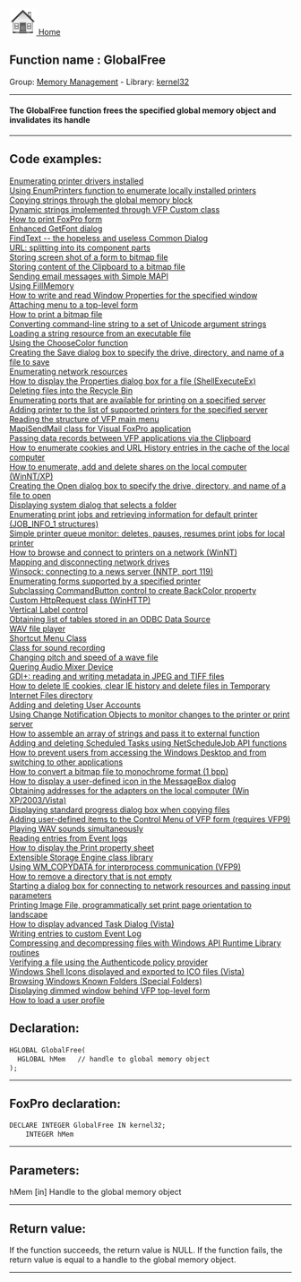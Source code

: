 [<img src="../../images/home.png"> Home ](https://github.com/VFPX/Win32API)  

## Function name : GlobalFree
Group: [Memory Management](../../functions_group.md#Memory_Management)  -  Library: [kernel32](../../Libraries.md#kernel32)  
***  


#### The GlobalFree function frees the specified global memory object and invalidates its handle
***  


## Code examples:
[Enumerating printer drivers installed](../../samples/sample_082.md)  
[Using EnumPrinters function to enumerate locally installed printers](../../samples/sample_146.md)  
[Copying strings through the global memory block](../../samples/sample_156.md)  
[Dynamic strings implemented through VFP Custom class](../../samples/sample_157.md)  
[How to print FoxPro form](../../samples/sample_158.md)  
[Enhanced GetFont dialog](../../samples/sample_159.md)  
[FindText -- the hopeless and useless Common Dialog](../../samples/sample_160.md)  
[URL: splitting into its component parts](../../samples/sample_184.md)  
[Storing screen shot of a form to bitmap file](../../samples/sample_187.md)  
[Storing content of the Clipboard to a bitmap file](../../samples/sample_189.md)  
[Sending email messages with Simple MAPI](../../samples/sample_193.md)  
[Using FillMemory](../../samples/sample_198.md)  
[How to write and read Window Properties for the specified window](../../samples/sample_205.md)  
[Attaching menu to a top-level form](../../samples/sample_208.md)  
[How to print a bitmap file](../../samples/sample_211.md)  
[Converting command-line string to a set of Unicode argument strings](../../samples/sample_212.md)  
[Loading a string resource from an executable file](../../samples/sample_213.md)  
[Using the ChooseColor function](../../samples/sample_264.md)  
[Creating the Save dialog box to specify the drive, directory, and name of a file to save](../../samples/sample_265.md)  
[Enumerating network resources](../../samples/sample_313.md)  
[How to display the Properties dialog box for a file (ShellExecuteEx)](../../samples/sample_320.md)  
[Deleting files into the Recycle Bin](../../samples/sample_321.md)  
[Enumerating ports that are available for printing on a specified server](../../samples/sample_334.md)  
[Adding printer to the list of supported printers for the specified server](../../samples/sample_335.md)  
[Reading the structure of VFP main menu](../../samples/sample_337.md)  
[MapiSendMail class for Visual FoxPro application](../../samples/sample_342.md)  
[Passing data records between VFP applications via the Clipboard](../../samples/sample_346.md)  
[How to enumerate cookies and URL History entries in the cache of the local computer](../../samples/sample_350.md)  
[How to enumerate, add and delete shares on the local computer (WinNT/XP)](../../samples/sample_351.md)  
[Creating the Open dialog box to specify the drive, directory, and name of a file to open](../../samples/sample_363.md)  
[Displaying system dialog that selects a folder](../../samples/sample_364.md)  
[Enumerating print jobs and retrieving information for default printer (JOB_INFO_1 structures)](../../samples/sample_368.md)  
[Simple printer queue monitor: deletes, pauses, resumes print jobs for local printer](../../samples/sample_373.md)  
[How to browse and connect to printers on a network (WinNT)](../../samples/sample_376.md)  
[Mapping and disconnecting network drives](../../samples/sample_387.md)  
[Winsock: connecting to a news server (NNTP, port 119)](../../samples/sample_389.md)  
[Enumerating forms supported by a specified printer](../../samples/sample_390.md)  
[Subclassing CommandButton control to create BackColor property](../../samples/sample_392.md)  
[Custom HttpRequest class (WinHTTP)](../../samples/sample_397.md)  
[Vertical Label control](../../samples/sample_398.md)  
[Obtaining list of tables stored in an ODBC Data Source](../../samples/sample_409.md)  
[WAV file player](../../samples/sample_417.md)  
[Shortcut Menu Class](../../samples/sample_419.md)  
[Class for sound recording](../../samples/sample_420.md)  
[Changing pitch and speed of a wave file](../../samples/sample_422.md)  
[Quering Audio Mixer Device](../../samples/sample_423.md)  
[GDI+: reading and writing metadata in JPEG and TIFF files](../../samples/sample_461.md)  
[How to delete IE cookies, clear IE history and delete files in Temporary Internet Files directory](../../samples/sample_471.md)  
[Adding and deleting User Accounts](../../samples/sample_478.md)  
[Using Change Notification Objects to monitor changes to the printer or print server](../../samples/sample_485.md)  
[How to assemble an array of strings and pass it to external function](../../samples/sample_487.md)  
[Adding and deleting Scheduled Tasks using NetScheduleJob API functions](../../samples/sample_490.md)  
[How to prevent users from accessing the Windows Desktop and from switching to other applications](../../samples/sample_492.md)  
[How to convert a bitmap file to monochrome format (1 bpp)](../../samples/sample_493.md)  
[How to display a user-defined icon in the MessageBox dialog](../../samples/sample_500.md)  
[Obtaining addresses for the adapters on the local computer (Win XP/2003/Vista)](../../samples/sample_506.md)  
[Displaying standard progress dialog box when copying files](../../samples/sample_508.md)  
[Adding user-defined items to the Control Menu of VFP form (requires VFP9)](../../samples/sample_512.md)  
[Playing WAV sounds simultaneously](../../samples/sample_523.md)  
[Reading entries from Event logs](../../samples/sample_524.md)  
[How to display the Print property sheet](../../samples/sample_531.md)  
[Extensible Storage Engine class library](../../samples/sample_532.md)  
[Using WM_COPYDATA for interprocess communication (VFP9)](../../samples/sample_536.md)  
[How to remove a directory that is not empty](../../samples/sample_541.md)  
[Starting a dialog box for connecting to network resources and passing input parameters](../../samples/sample_551.md)  
[Printing Image File, programmatically set print page orientation to landscape](../../samples/sample_555.md)  
[How to display advanced Task Dialog (Vista)](../../samples/sample_558.md)  
[Writing entries to custom Event Log](../../samples/sample_564.md)  
[Compressing and decompressing files with Windows API Runtime Library routines](../../samples/sample_568.md)  
[Verifying a file using the Authenticode policy provider](../../samples/sample_569.md)  
[Windows Shell Icons displayed and exported to ICO files (Vista)](../../samples/sample_575.md)  
[Browsing Windows Known Folders (Special Folders)](../../samples/sample_576.md)  
[Displaying dimmed window behind VFP top-level form](../../samples/sample_578.md)  
[How to load a user profile](../../samples/sample_602.md)  

## Declaration:
```foxpro  
HGLOBAL GlobalFree(
  HGLOBAL hMem   // handle to global memory object
);  
```  
***  


## FoxPro declaration:
```foxpro  
DECLARE INTEGER GlobalFree IN kernel32;
	INTEGER hMem  
```  
***  


## Parameters:
hMem 
[in] Handle to the global memory object  
***  


## Return value:
If the function succeeds, the return value is NULL. If the function fails, the return value is equal to a handle to the global memory object.
  
***  


